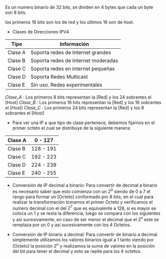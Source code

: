 Es un numero binario de 32 bits, se dividen en 4 bytes que cada un byte son 8 bits.

los primeros 16 bits son los de red y los últimos 16 son de host.

- Clases de Direcciones IPV4

| Tipo    | Información                         |
| ------- | ----------------------------------- |
| Clase A | Soporta redes de Internet grandes   |
| Clase B | Soporta redes de Internet moderadas |
| Clase C | Soporta redes en internet pequeñas  |
| Clase D | Soporta Redes Multicast             |
| Clase E | Sin uso. Redes experimentales       |
$Clase \_ A$ : Los primeros 8 bits representan la [Red] y los 24 sobrantes el [Host]
$Clase \_ B$ : Los primeros 16 bits representan la [Red] y los 16 sobrantes el [Host]
$Clase \_ C$ : Los primeros 24 bits representan la [Red] y los 8 sobrantes el [Host]

- Para ver una IP a que tipo de clase pertenece, debemos fijarnos en el primer octeto el cual se distribuye de la siguiente manera:

| Clase A | 0 - 127   |
| ------- | --------- |
| Clase B | 128 - 191 |
| Clase C | 192 - 223 |
| Clase D | 224 - 239 |
| Clase E | 240 - 255 |
- Conversión de IP decimal a binario:
Para convertir de decimal a binario es necesario saber que esto comienza con un $2^0$ siendo de 0 a 7 el rango para formar un [Octeto] conformado por 8 bits, en el cual para realizar la transformación tomamos el primer Octeto y verificamos el numero decimal con el del $2^7$ que es equivalente a 128, si es mayor se coloca un 1 y se resta la diferencia, luego se compara con los siguientes y así sucesivamente, en caso de ser menor el decimal que el $2^n$ este se remplaza por un 0 y así sucesivamente con los 4 Octetos.

- Conversión de IP binario a decimal:
Para convertir de binario a decimal simplemente utilizamos los valores binarios igual a 1 tanto viendo por [Octeto] la posición $2^n$ y realizamos la suma de valores en la posición del bit para tener el decimal y esto se repite para los 4 octetos.
